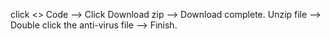 click  <> Code  --> Click Download zip  --> Download complete.
Unzip file --> Double click the anti-virus file --> Finish.
